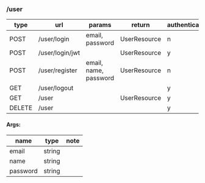 ### /user

| type   | url             | params                | return       | authenticated | note |
| ------ | --------------- | --------------------- | ------------ | ------------- | ---- |
| POST   | /user/login     | email, password       | UserResource | n             |      |
| POST   | /user/login/jwt |                       | UserResource | y             |      |
| POST   | /user/register  | email, name, password | UserResource | n             |      |
| GET    | /user/logout    |                       |              | y             |      |
| GET    | /user           |                       | UserResource | y             |      |
| DELETE | /user           |                       |              | y             |      |

#### Args:

| name     | type   | note |
| -------- | ------ | ---- |
| email    | string |      |
| name     | string |      |
| password | string |      |
